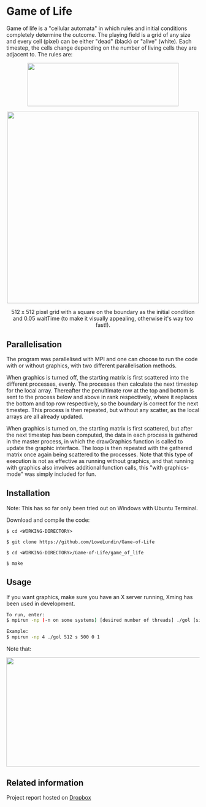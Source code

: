 # Game of Life

Game of life is a "cellular automata" in which rules and initial conditions completely determine the outcome. The playing field is a grid of any size and every cell (pixel) can be either "dead" (black) or "alive" (white). Each timestep, the cells change depending on the number of living cells they are adjacent to. The rules are: 
<p align="center"><img src="/tex/2652a4cbf53e98daa4bc6264cec685a2.svg?invert_in_darkmode&sanitize=true" align=middle width=394.47589335pt height=113.24201624999999pt/></p>

<p align="center">
  <img width="500" height="500" src=game_of_life.gif>

</p>
<p align="center">512 x 512 pixel grid with a square on the boundary as the initial condition and 0.05 waitTime (to make it visually appealing, otherwise it's way too fast!). </p>


## Parallelisation

The program was parallelised with MPI and one can choose to run the code with or without graphics, with two different parallelisation methods.

When graphics is turned off, the starting matrix is first scattered into the different processes, evenly. The processes then calculate the next timestep for the local array. Thereafter the penultimate row at the top and bottom is sent to the process below and above in rank respectively, where it replaces the bottom and top row respectively, so the boundary is correct for the next timestep. This process is then repeated, but without any scatter, as the local arrays are all already updated. 

When graphics is turned on, the starting matrix is first scattered, but after the next timestep has been computed, the data in each process is gathered in the master process, in which the drawGraphics function is called to update the graphic interface. The loop is then repeated with the gathered matrix once again being scattered to the processes. Note that this type of execution is not as effective as running without graphics, and that running with graphics also involves additional function calls, this "with graphics-mode" was simply included for fun.

## Installation

Note: This has so far only been tried out on Windows with Ubuntu Terminal.

Download and compile the code:
```
$ cd <WORKING-DIRECTORY>
 
$ git clone https://github.com/LoweLundin/Game-of-Life

$ cd <WORKING-DIRECTORY>/Game-of-Life/game_of_life

$ make
```

## Usage

If you want graphics, make sure you have an X server running, Xming has been used in development.
```bash
To run, enter: 
$ mpirun -np (-n on some systems) [desired number of threads] ./gol [side length of grid] [initial condition to run (s/f/g/r)] [number of timesteps] [waitTime (typically 0)] [boolean graphics on/off]

Example: 
$ mpirun -np 4 ./gol 512 s 500 0 1
```

Note that:
<p align="center"><img src="/tex/fbc140709d82202f7635d83c57b2c642.svg?invert_in_darkmode&sanitize=true" align=middle width=675.8451941999999pt height=285.114159pt/></p>

## Related information

Project report hosted on [Dropbox](https://www.dropbox.com/s/yjhkwn9mc8skqxw/Game_of_Life.pdf?dl=0)

